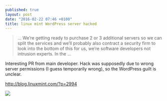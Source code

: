 ```yaml
---
published: true
layout: post
date: "2016-02-22 07:46 +0100"
title: linux mint WordPress server hacked
---
```


> ... We’re getting ready to purchase 2 or 3 additional servers so we can split the services and we’ll probably also contract a security firm to look into the bottom of this for us, we’re software developers not intrusion experts. In the ...

Interesting PR from main developer. Hack was supposedly due to wrong server permissions (I guess temporarily wrong), so the WordPress guilt is unclear.

<http://blog.linuxmint.com/?p=2994>

![](https://upload.wikimedia.org/wikipedia/commons/3/3f/Logo_Linux_Mint.png)
